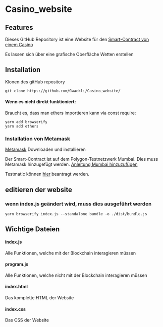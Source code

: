 # Casino_website
## Features
Dieses GitHub Repository ist eine Website für den [Smart-Contract von einem Casino](https://github.com/Gwackli/dezentrales_casino_)

Es lassen sich über eine grafische Oberfläche Wetten erstellen

## Installation

Klonen des gitHub repository
```
git clone https://github.com/Gwackli/Casino_website/
```

#### Wenn es nicht direkt funktioniert:
Braucht es, dass man ethers importieren kann via const require:
```
yarn add browserify
yarn add ethers
```

### Installation von Metamask
[Metamask](https://metamask.io/) Downloaden und installieren

Der Smart-Contract ist auf dem Polygon-Testnetzwerk Mumbai. Dies muss Metamask hinzugefügt werden.
[Anleitung Mumbai hinzuzufügen](https://docs.unstoppabledomains.com/manage-domains/guides/add-polygon-to-metamask/)

Testmatic können [hier](https://faucet.polygon.technology/) beantragt werden.

## editieren der website
### wenn index.js geändert wird, muss dies ausgeführt werden
```
yarn browserify index.js --standalone bundle -o ./dist/bundle.js
```


## Wichtige Dateien
#### index.js
Alle Funktionen, welche mit der Blockchain interagieren müssen
#### program.js
Alle Funktionen, welche nicht mit der Blockchain interagieren müssen
#### index.html
Das komplette HTML der Website
#### index.css
Das CSS der Website
